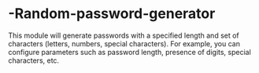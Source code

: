 # -Random-password-generator
This module will generate passwords with a specified length and set of characters (letters, numbers, special characters). For example, you can configure parameters such as password length, presence of digits, special characters, etc.

